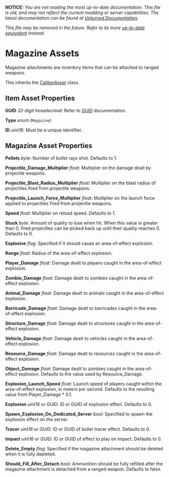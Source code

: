 **NOTICE:** *You are not reading the most up-to-date documentation. This file is old, and may not reflect the current modding or server capabilities. The latest documentation can be found at [Unturned Documentation](https://docs.smartlydressedgames.com/).*

*This file may be removed in the future. Refer to its more [up-to-date equivalent](https://docs.smartlydressedgames.com/en/stable/assets/item-asset/magazine-asset.html) instead.*

Magazine Assets
===============

Magazine attachments are inventory items that can be attached to ranged weapons.

This inherits the [CaliberAsset](/ItemAsset/CaliberAsset.md) class.

Item Asset Properties
---------------------

**GUID** *32-digit hexadecimal*: Refer to [GUID](/GUID.md) documentation.

**Type** *enum* (`Magazine`)

**ID** *uint16*: Must be a unique identifier.

Magazine Asset Properties
-------------------------

**Pellets** *byte*: Number of bullet rays shot. Defaults to 1.

**Projectile_Damage_Multiplier** *float*: Multiplier on the damage dealt by projectile weapons.

**Projectile_Blast_Radius_Multiplier** *float*: Multiplier on the blast radius of projectiles fired from projectile weapons.

**Projectile_Launch_Force_Multiplier** *float*: Multiplier on the launch force applied to projectiles fired from projectile weapons.

**Speed** *float*: Multiplier on reload speed. Defaults to 1.

**Stuck** *byte*: Amount of quality to lose when hit. When this value is greater than 0, fired projectiles can be picked back up until their quality reaches 0. Defaults to 0.

**Explosive** *flag*: Specified if it should cause an area-of-effect explosion.

**Range** *float*: Radius of the area-of-effect explosion.

**Player_Damage** *float*: Damage dealt to players caught in the area-of-effect explosion.

**Zombie_Damage** *float*: Damage dealt to zombies caught in the area-of-effect explosion.

**Animal_Damage** *float*: Damage dealt to animals caught in the area-of-effect explosion.

**Barricade_Damage** *float*: Damage dealt to barricades caught in the area-of-effect explosion.

**Structure_Damage** *float*: Damage dealt to structures caught in the area-of-effect explosion.

**Vehicle_Damage** *float*: Damage dealt to vehicles caught in the area-of-effect explosion.

**Resource_Damage** *float*: Damage dealt to resources caught in the area-of-effect explosion.

**Object_Damage** *float*: Damage dealt to zombies caught in the area-of-effect explosion. Defaults to the value used by Resource_Damage.

**Explosion_Launch_Speed** *float*: Launch speed of players caught within the area-of-effect explosion, in meters per second. Defaults to the resulting value from Player_Damage * 0.1. 

**Explosion** *uint16* or *GUID*: ID or GUID of explosion effect. Defaults to 0.

**Spawn_Explosion_On_Dedicated_Server** *bool*: Specified to spawn the explosion effect on the server.

**Tracer** *uint16* or *GUID*: ID or GUID of bullet tracer effect. Defaults to 0.

**Impact** *uint16* or *GUID*: ID or GUID of effect to play on impact. Defaults to 0.

**Delete_Empty** *flag*: Specified if the magazine attachment should be deleted when it is fully depleted.

**Should_Fill_After_Detach** *bool*: Ammunition should be fully refilled after the magazine attachment is detached from a ranged weapon. Defaults to false.
